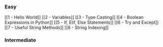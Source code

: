 ### Easy

[[1 - Hello World]]
[[2 - Variables]]
[[3 - Type Casting]]
[[4 - Boolean Expressions in Python]]
[[5 - If, Elif, Else Statements]]
[[6 - Try and Except]]
[[7 - Useful String Methods]]
[[8 - String Indexing]]
### Intermediate